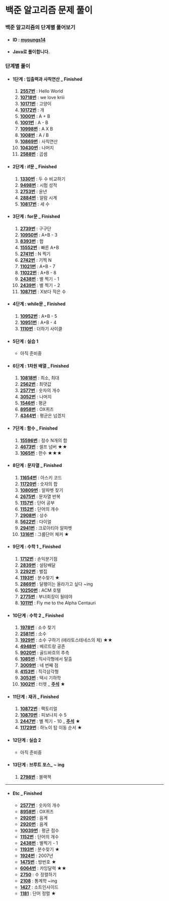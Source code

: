 # 백준 알고리즘 문제 풀이

### 백준 알고리즘의 단계별 풀어보기
- #### ID : [myoungs14](<https://www.acmicpc.net/user/myoungs14>)
- #### Java로 풀이합니다.

### 단계별 풀이

- #### 1단계 : 입출력과 사칙연산 _  Finished
  1. [**2557번**](<https://github.com/audtjr9514/BaekJoon_Algorithm/blob/master/src/bj_2557.java>) : Hello World
  2. [**10718번**](<https://github.com/audtjr9514/BaekJoon_Algorithm/blob/master/src/bj_10718.java>) : we love kriii
  3. [**10171번**](<https://github.com/audtjr9514/BaekJoon_Algorithm/blob/master/src/bj_10171.java>) : 고양이
  4. [**10172번**](<https://github.com/audtjr9514/BaekJoon_Algorithm/blob/master/src/bj_10172.java>) : 개
  5. [**1000번**](<https://github.com/audtjr9514/BaekJoon_Algorithm/blob/master/src/bj_1000.java>) : A + B
  6. [**1001번**](<https://github.com/audtjr9514/BaekJoon_Algorithm/blob/master/src/bj_1001.java>) : A - B
  7. [**10998번**](<https://github.com/audtjr9514/BaekJoon_Algorithm/blob/master/src/bj_10998.java>) : A X B
  8. [**1008번**](<https://github.com/audtjr9514/BaekJoon_Algorithm/blob/master/src/bj_1008.java>) : A / B
  9. [**10869번**](<https://github.com/audtjr9514/BaekJoon_Algorithm/blob/master/src/bj_10869.java>) : 사칙연산
  10. [**10430번**](<https://github.com/audtjr9514/BaekJoon_Algorithm/blob/master/src/bj_10430.java>) : 나머지
  11. [**2588번**](<https://github.com/audtjr9514/BaekJoon_Algorithm/blob/master/src/bj_2588.java>) : 곱셈


- #### 2단계 : if문  _ Finished
  1. [**1330번**](<https://github.com/audtjr9514/BaekJoon_Algorithm/blob/master/src/bj_1330.java>) : 두 수 비교하기
  2. [**9498번**](<https://github.com/audtjr9514/BaekJoon_Algorithm/blob/master/src/bj_9498.java>) : 시험 성적
  3. [**2753번**](<https://github.com/audtjr9514/BaekJoon_Algorithm/blob/master/src/bj_2753.java>) : 윤년
  4. [**2884번**](<https://github.com/audtjr9514/BaekJoon_Algorithm/blob/master/src/bj_2884.java>) : 알람 시계
  5. [**10817번**](<https://github.com/audtjr9514/BaekJoon_Algorithm/blob/master/src/bj_10817.java>) : 세 수 


- #### 3단계 : for문 _ Finished
  1. [**2739번**](<https://github.com/audtjr9514/BaekJoon_Algorithm/blob/master/src/bj_2739.java>) : 구구단
  2. [**10950번**](<https://github.com/audtjr9514/BaekJoon_Algorithm/blob/master/src/bj_10950.java>) : A+B - 3
  3. [**8393번**](<https://github.com/audtjr9514/BaekJoon_Algorithm/blob/master/src/bj_8393.java>) : 합
  4. [**15552번**](<https://github.com/audtjr9514/BaekJoon_Algorithm/blob/master/src/bj_15552.java>) : 빠른 A+B
  5. [**2741번**](<https://github.com/audtjr9514/BaekJoon_Algorithm/blob/master/src/bj_2741.java>) : N 찍기
  6. [**2742번**](<https://github.com/audtjr9514/BaekJoon_Algorithm/blob/master/src/bj_2742.java>) : 기찍 N
  7. [**11021번**](<https://github.com/audtjr9514/BaekJoon_Algorithm/blob/master/src/bj_11021.java>) : A+B - 7
  8. [**11022번**](<https://github.com/audtjr9514/BaekJoon_Algorithm/blob/master/src/bj_11022.java>) : A+B - 8
  9. [**2438번**](<https://github.com/audtjr9514/BaekJoon_Algorithm/blob/master/src/bj_2438.java>) : 별 찍기 - 1
  10. [**2439번**](<https://github.com/audtjr9514/BaekJoon_Algorithm/blob/master/src/bj_2439.java>) : 별 찍기 - 2
  11. [**10871번**](<https://github.com/audtjr9514/BaekJoon_Algorithm/blob/master/src/bj_10871.java>) : X보다 작은 수

- #### 4단계 : while문 _ Finished
  1. [**10952번**](<https://github.com/audtjr9514/BaekJoon_Algorithm/blob/master/src/bj_10952.java>) : A+B - 5
  2. [**10951번**](<https://github.com/audtjr9514/BaekJoon_Algorithm/blob/master/src/bj_10951.java>) : A+B - 4
  3. [**1110번**](<https://github.com/audtjr9514/BaekJoon_Algorithm/blob/master/src/bj_1110.java>) : 더하기 사이클

- #### 5단계 : 실습 1
  - 아직 준비중

- #### 6단계 : 1차원 배열 _ Finished
   1. [**10818번**](<https://github.com/audtjr9514/BaekJoon_Algorithm/blob/master/src/bj_10818.java>) : 최소, 최대
   2. [**2562번**](<https://github.com/audtjr9514/BaekJoon_Algorithm/blob/master/src/bj_2562.java>) : 최댓값
   3. [**2577번**](<https://github.com/audtjr9514/BaekJoon_Algorithm/blob/master/src/bj_2577.java>) : 숫자의 개수
   4. [**3052번**](<https://github.com/audtjr9514/BaekJoon_Algorithm/blob/master/src/bj_3052.java>) : 나머지
   5. [**1546번**](<https://github.com/audtjr9514/BaekJoon_Algorithm/blob/master/src/bj_1546.java>) : 평균
   6. [**8958번**](<https://github.com/audtjr9514/BaekJoon_Algorithm/blob/master/src/bj_8958.java>) : OX퀴즈
   7. [**4344번**](<https://github.com/audtjr9514/BaekJoon_Algorithm/blob/master/src/bj_4344.java>) : 평균은 넘겠지

- #### 7단계 : 함수 _ Finished
   1. [**15596번**](<https://github.com/audtjr9514/BaekJoon_Algorithm/blob/master/src/bj_15596.java>) : 정수 N개의 합
   2. [**4673번**](<https://github.com/audtjr9514/BaekJoon_Algorithm/blob/master/src/bj_4673.java>) : 셀프 넘버 ★★
   3. [**1065번**](<https://github.com/audtjr9514/BaekJoon_Algorithm/blob/master/src/bj_1065.java>) : 한수 ★★★

- #### 8단계 : 문자열 _ Finished
   1. [**11654번**](<https://github.com/audtjr9514/BaekJoon_Algorithm/blob/master/src/bj_11654.java>) : 아스키 코드
   2. [**11720번**](<https://github.com/audtjr9514/BaekJoon_Algorithm/blob/master/src/bj_11720.java>) : 숫자의 합
   3. [**10809번**](<https://github.com/audtjr9514/BaekJoon_Algorithm/blob/master/src/bj_10809.java>) : 알파벳 찾기 
   4. [**2675번**](<https://github.com/audtjr9514/BaekJoon_Algorithm/blob/master/src/bj_2675.java>) : 문자열 반복 
   5. [**1157번**](<https://github.com/audtjr9514/BaekJoon_Algorithm/blob/master/src/bj_1157.java>) : 단어 공부
   6. [**1152번**](<https://github.com/audtjr9514/BaekJoon_Algorithm/blob/master/src/bj_1152.java>) : 단어의 개수
   7. [**2908번**](<https://github.com/audtjr9514/BaekJoon_Algorithm/blob/master/src/bj_2908.java>) : 상수
   8. [**5622번**](<https://github.com/audtjr9514/BaekJoon_Algorithm/blob/master/src/bj_5622.java>) : 다이얼
   9. [**2941번**](<https://github.com/audtjr9514/BaekJoon_Algorithm/blob/master/src/bj_2941.java>) : 크로아티아 알파벳
   10. [**1316번**](<https://github.com/audtjr9514/BaekJoon_Algorithm/blob/master/src/bj_1316.java>) : 그룹단어 체커 ★
   
- #### 9단계 : 수학 1 _ Finished
   1. [**1712번**](<https://github.com/audtjr9514/BaekJoon_Algorithm/blob/master/src/bj_1712.java>) : 손익분기점
   2. [**2839번**](<https://github.com/audtjr9514/BaekJoon_Algorithm/blob/master/src/bj_2839.java>) : 설탕배달
   3. [**2292번**](<https://github.com/audtjr9514/BaekJoon_Algorithm/blob/master/src/bj_2292.java>) : 벌집
   4. [**1193번**](<https://github.com/audtjr9514/BaekJoon_Algorithm/blob/master/src/bj_1193.java>) : 분수찾기 ★
   5. [**2869번**](<https://github.com/audtjr9514/BaekJoon_Algorithm/blob/master/src/bj_2869.java>) : 달팽이는 올라가고 싶다 ~ing
   6. [**10250번**](<https://github.com/audtjr9514/BaekJoon_Algorithm/blob/master/src/bj_10250.java>) : ACM 호텔
   7. [**2775번**](<https://github.com/audtjr9514/BaekJoon_Algorithm/blob/master/src/bj_2775.java>) : 부녀회장이 될테야
   8. [**1011번**](<https://github.com/audtjr9514/BaekJoon_Algorithm/blob/master/src/bj_1011.java>) : Fly me to the Alpha Centauri

- #### 10단계 : 수학 2 _ Finished
   1. [**1978번**](<https://github.com/audtjr9514/BaekJoon_Algorithm/blob/master/src/bj_1978.java>) : 소수 찾기
   2. [**2581번**](<https://github.com/audtjr9514/BaekJoon_Algorithm/blob/master/src/bj_2581.java>) : 소수
   3. [**1929번**](<https://github.com/audtjr9514/BaekJoon_Algorithm/blob/master/src/bj_1929.java>) : 소수 구하기 (에라토스테네스의 체) ★★ 
   4. [**4948번**](<https://github.com/audtjr9514/BaekJoon_Algorithm/blob/master/src/bj_4948.java>) : 베르트랑 공존
   5. [**9020번**](<https://github.com/audtjr9514/BaekJoon_Algorithm/blob/master/src/bj_9020.java>) : 골드바흐의 추측  
   6. [**1085번**](<https://github.com/audtjr9514/BaekJoon_Algorithm/blob/master/src/bj_1085.java>) : 직사각형에서 탈출
   7. [**3009번**](<https://github.com/audtjr9514/BaekJoon_Algorithm/blob/master/src/bj_3009.java>) : 네 번째 점
   8. [**4153번**](<https://github.com/audtjr9514/BaekJoon_Algorithm/blob/master/src/bj_4153.java>) : 직각삼각형
   9. [**3053번**](<https://github.com/audtjr9514/BaekJoon_Algorithm/blob/master/src/bj_3053.java>) : 택시 기하학
   10. [**1002번**](<https://github.com/audtjr9514/BaekJoon_Algorithm/blob/master/src/bj_1002.java>) : 터렛 _ [**주석**](<https://github.com/audtjr9514/BaekJoon_Algorithm/blob/master/%EC%A3%BC%EC%84%9D/bj_1002%20%EC%84%A4%EB%AA%85.jpg>) ★
   
- #### 11단계 : 재귀 _ Finished
   1. [**10872번**](<https://github.com/audtjr9514/BaekJoon_Algorithm/blob/master/src/bj_10872.java>) : 팩토리얼 
   2. [**10870번**](<https://github.com/audtjr9514/BaekJoon_Algorithm/blob/master/src/bj_10870.java>) : 피보나치 수 5
   3. [**2447번**](<https://github.com/audtjr9514/BaekJoon_Algorithm/blob/master/src/bj_2447.java>) : 별 찍기 - 10 _ [**주석**](<https://github.com/audtjr9514/BaekJoon_Algorithm/blob/master/%EC%A3%BC%EC%84%9D/bj_2447%20%EC%84%A4%EB%AA%85.jpg>) ★                                                                                                                   
   4. [**11729번**](<https://github.com/audtjr9514/BaekJoon_Algorithm/blob/master/src/bj_11729.java>) : 하노이 탑 이동 순서 ★

- #### 12단계 : 실습 2
   - 아직 준비중
  
- #### 13단계 : 브루트 포스_ ~ ing
   1. [**2798번**](<https://github.com/audtjr9514/BaekJoon_Algorithm/blob/master/src/bj_2798.java>) : 블랙잭
---------------------------------------------------------------------------------------------------------------------

- #### Etc _ Finished
   - [**2577번**](<https://github.com/audtjr9514/BaekJoon_Algorithm/blob/master/src/bj_2577.java>) : 숫자의 개수
   - [**8958번**](<https://github.com/audtjr9514/BaekJoon_Algorithm/blob/master/src/bj_8958.java>) : OX퀴즈
   - [**2920번**](<https://github.com/audtjr9514/BaekJoon_Algorithm/blob/master/src/bj_2920.java>) : 음계
   - [**2920번**](<https://github.com/audtjr9514/BaekJoon_Algorithm/blob/master/src/bj_2920.java>) : 음계
   - [**10039번**](<https://github.com/audtjr9514/BaekJoon_Algorithm/blob/master/src/bj_10039.java>) : 평균 점수
   - [**1152번**](<https://github.com/audtjr9514/BaekJoon_Algorithm/blob/master/src/bj_1152.java>) : 단어의 개수
   - [**2438번**](<https://github.com/audtjr9514/BaekJoon_Algorithm/blob/master/src/bj_2438.java>) : 별찍기 - 1 
   - [**1193번**](<https://github.com/audtjr9514/BaekJoon_Algorithm/blob/master/src/bj_1193.java>) : 분수찾기 ★
   - [**1924번**](<https://github.com/audtjr9514/BaekJoon_Algorithm/blob/master/src/bj_1924.java>) : 2007년
   - [**1475번**](<https://github.com/audtjr9514/BaekJoon_Algorithm/blob/master/src/bj_1475.java>) : 방번호  ★ 
   - [**6064번**](<https://github.com/audtjr9514/BaekJoon_Algorithm/blob/master/src/bj_6064.java>) : 카잉달력 ★★ 
   - [**2750**](<https://github.com/audtjr9514/BaekJoon_Algorithm/blob/master/src/bj_2750.java>) : 수 정렬하기
   - [**2108**](<https://github.com/audtjr9514/BaekJoon_Algorithm/blob/master/src/bj_2108.java>) : 통계학 ~ing
   - [**1427**](<https://github.com/audtjr9514/BaekJoon_Algorithm/blob/master/src/bj_1427.java>) : 소트인사이드
   - [**1181**](<https://github.com/audtjr9514/BaekJoon_Algorithm/blob/master/src/bj_1181.java>) : 단어 정렬 ★ 